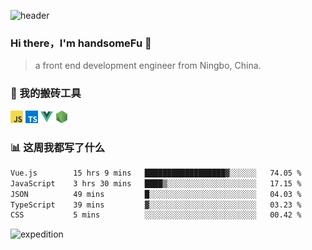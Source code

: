 ![header](https://raw.githubusercontent.com/fzq1998/fzq1998/master/header.png)

### Hi there，I'm handsomeFu 👋

> a front end development engineer from Ningbo, China.

### 🔧 我的搬砖工具
<code><img height="20" src="https://raw.githubusercontent.com/github/explore/80688e429a7d4ef2fca1e82350fe8e3517d3494d/topics/javascript/javascript.png" alt="javascript"></code>
<code><img height="20" src="https://raw.githubusercontent.com/github/explore/80688e429a7d4ef2fca1e82350fe8e3517d3494d/topics/typescript/typescript.png" alt="typescript"></code>
<code><img height="20" src="https://raw.githubusercontent.com/github/explore/80688e429a7d4ef2fca1e82350fe8e3517d3494d/topics/vue/vue.png" alt="vue"></code>
<code><img height="20" src="https://raw.githubusercontent.com/github/explore/80688e429a7d4ef2fca1e82350fe8e3517d3494d/topics/nodejs/nodejs.png" alt="nodejs"></code>



### 📊 这周我都写了什么
<!--START_SECTION:waka-->

```txt
Vue.js        15 hrs 9 mins   ██████████████████▓░░░░░░   74.05 %
JavaScript    3 hrs 30 mins   ████▒░░░░░░░░░░░░░░░░░░░░   17.15 %
JSON          49 mins         █░░░░░░░░░░░░░░░░░░░░░░░░   04.03 %
TypeScript    39 mins         ▓░░░░░░░░░░░░░░░░░░░░░░░░   03.23 %
CSS           5 mins          ░░░░░░░░░░░░░░░░░░░░░░░░░   00.42 %
```

<!--END_SECTION:waka-->


![expedition](https://raw.githubusercontent.com/fzq1998/fzq1998/master/expedition.gif)

